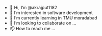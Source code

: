 - 👋 Hi, I’m @akrajput1182
- 👀 I’m interested in software development
- 🌱 I’m currently learning in TMU moradabad
- 💞️ I’m looking to collaborate on ...
- 📫 How to reach me ...

<!---
akrajput1182/akrajput1182 is a ✨ special ✨ repository because its `README.md` (this file) appears on your GitHub profile.
You can click the Preview link to take a look at your changes.
--->

